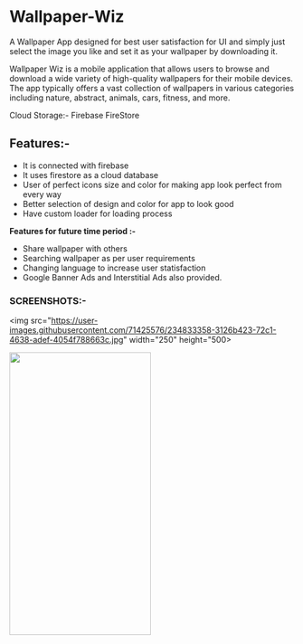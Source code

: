 # Wallpaper-Wiz
A Wallpaper App designed for best user satisfaction for UI and simply just select the image you like and set it as your wallpaper by downloading it.

Wallpaper Wiz is a mobile application that allows users to browse and download a wide variety of high-quality wallpapers for their mobile devices. The app typically offers a vast collection of wallpapers in various categories including nature, abstract, animals, cars, fitness, and more.

Cloud Storage:- Firebase FireStore

## Features:-
- It is connected with firebase
- It uses firestore as a cloud database
- User of perfect icons size and color for making app look perfect from every way
- Better selection of design and color for app to look good
- Have custom loader for loading process

**Features for future time period :-**
- Share wallpaper with others
- Searching wallpaper as per user requirements
- Changing language to increase user statisfaction
- Google Banner Ads and Interstitial Ads also provided.

### SCREENSHOTS:-
<img src="https://user-images.githubusercontent.com/71425576/234833358-3126b423-72c1-4638-adef-4054f788663c.jpg" width="250" height="500>
                                                                                                                                    
                                                                                                                                    
<img src="https://user-images.githubusercontent.com/71425576/226559566-f1e541d0-d965-4274-90dd-5a6e72f156cf.jpg" width="250" height="500">
